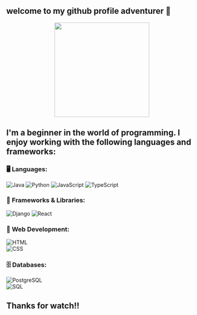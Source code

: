 ##  welcome to my github profile adventurer 👋

<div align="center">
  <img src="https://i.giphy.com/media/v1.Y2lkPTc5MGI3NjExanp2dzAzb3hpb2NiMHh1NWlybTYxZmZjbXdhdGliMHZrZ3lqMmh2aSZlcD12MV9pbnRlcm5hbF9naWZfYnlfaWQmY3Q9Zw/oPNq5A3IZC6bugJXeS/giphy.gif" width="250"/>
</div>

## I'm a beginner in the world of programming. I enjoy working with the following languages and frameworks:

### 🖥️ Languages:
![Java](https://img.shields.io/badge/Java-ED8B00?style=for-the-badge&logo=java&logoColor=white)
![Python](https://img.shields.io/badge/Python-3776AB?style=for-the-badge&logo=python&logoColor=white)
![JavaScript](https://img.shields.io/badge/JavaScript-F7DF1E?style=for-the-badge&logo=javascript&logoColor=black)
![TypeScript](https://img.shields.io/badge/TypeScript-3178C6?style=for-the-badge&logo=typescript&logoColor=white)

### 🚀 Frameworks & Libraries:
![Django](https://img.shields.io/badge/Django-092E20?style=for-the-badge&logo=django&logoColor=white)
![React](https://img.shields.io/badge/React-20232A?style=for-the-badge&logo=react&logoColor=61DAFB)

### 🎨 Web Development:  
![HTML](https://img.shields.io/badge/HTML5-E34F26?style=for-the-badge&logo=html5&logoColor=white)  
![CSS](https://img.shields.io/badge/CSS3-1572B6?style=for-the-badge&logo=css3&logoColor=white)  

### 🗄️ Databases:  
![PostgreSQL](https://img.shields.io/badge/PostgreSQL-336791?style=for-the-badge&logo=postgresql&logoColor=white)  
![SQL](https://img.shields.io/badge/SQL-4479A1?style=for-the-badge&logo=mysql&logoColor=white)  

## Thanks for watch!! 